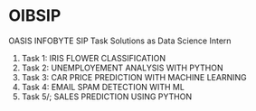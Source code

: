 # OIBSIP
OASIS INFOBYTE SIP Task Solutions as Data Science Intern

1. Task 1: IRIS FLOWER CLASSIFICATION
2. Task 2: UNEMPLOYEMENT ANALYSIS WITH PYTHON
3. Task 3: CAR PRICE PREDICTION WITH MACHINE LEARNING
4. Task 4: EMAIL SPAM DETECTION WITH ML
5. Task 5/; SALES PREDICTION USING PYTHON
